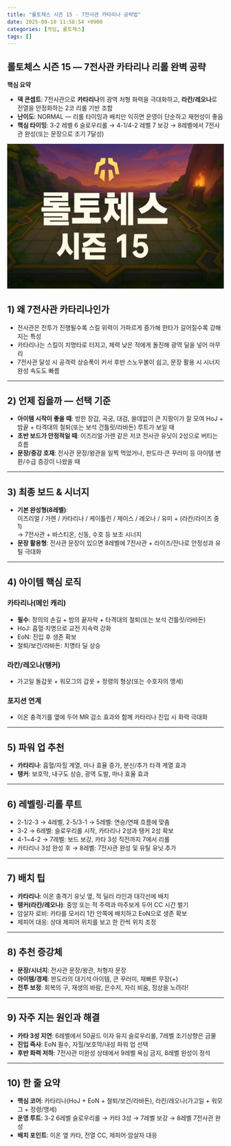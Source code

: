 ```yaml
---
title: "롤토체스 시즌 15 - 7전사관 카타리나 공략법"
date: 2025-08-10 11:58:54 +0900
categories: [게임, 롤토체스]
tags: []
---
```


## 롤토체스 시즌 15 — 7전사관 카타리나 리롤 완벽 공략

**핵심 요약**
- **덱 콘셉트**: 7전사관으로 **카타리나**의 광역 처형 화력을 극대화하고, **라칸/레오나**로 전열을 안정화하는 2코 리롤 기반 조합  
- **난이도**: NORMAL — 리롤 타이밍과 배치만 익히면 운영이 단순하고 재현성이 좋음  
- **핵심 타이밍**: 3-2 레벨 6 슬로우리롤 → 4-1/4-2 레벨 7 보강 → 8레벨에서 7전사관 완성(또는 문장으로 조기 7달성)

![tft](assets/img/tft/1754737251915.png)

## 1) 왜 7전사관 카타리나인가

- 전사관은 전투가 진행될수록 스킬 위력이 가파르게 증가해 한타가 길어질수록 강해지는 특성  
- 카타리나는 스킬이 치명타로 터지고, 체력 낮은 적에게 돌진해 광역 딜을 넣어 마무리  
- 7전사관 달성 시 공격력 상승폭이 커서 후반 스노우볼이 쉽고, 문장 활용 시 시너지 완성 속도도 빠름

---

## 2) 언제 집을까 — 선택 기준

- **아이템 시작이 좋을 때**: 방한 장갑, 곡궁, 대검, 쓸데없이 큰 지팡이가 잘 모여 HoJ + 밤끝 + 타격대의 철퇴(또는 보석 건틀릿/라바돈) 루트가 보일 때  
- **초반 보드가 안정적일 때**: 이즈리얼·가렌 같은 저코 전사관 유닛이 2성으로 버티는 흐름  
- **문장/증강 호재**: 전사관 문장/왕관을 일찍 먹었거나, 판도라·큰 꾸러미 등 아이템 변환/수급 증강이 나왔을 때

---

## 3) 최종 보드 & 시너지

- **기본 완성형(8레벨)**:  
  이즈리얼 / 가렌 / 카타리나 / 케이틀린 / 제이스 / 레오나 / 유미 + (라칸/라이즈 중 1)  
  → 7전사관 + 바스티온, 신동, 수호 등 보조 시너지  
- **문장 활용형**: 전사관 문장이 있으면 8레벨에 7전사관 + 라이즈/잔나로 안정성과 유틸 극대화

---

## 4) 아이템 핵심 로직

### 카타리나(메인 캐리)
- **필수**: 정의의 손길 + 밤의 끝자락 + 타격대의 철퇴(또는 보석 건틀릿/라바돈)  
- HoJ: 흡혈·치명으로 교전 지속력 강화  
- EoN: 진입 후 생존 확보  
- 철퇴/보건/라바돈: 치명타 딜 상승

### 라칸/레오나(탱커)
- 가고일 돌갑옷 + 워모그의 갑옷 + 정령의 형상(또는 수호자의 맹세)

### 포지션 연계
- 이온 충격기를 옆에 두어 MR 감소 효과와 함께 카타리나 진입 시 화력 극대화

---

## 5) 파워 업 추천

- **카타리나**: 흡혈/자힐 계열, 마나 효율 증가, 분신/추가 타격 계열 효과  
- **탱커**: 보호막, 내구도 상승, 광역 도발, 마나 효율 효과

---

## 6) 레벨링·리롤 루트

- 2-1/2-3 → 4레벨, 2-5/3-1 → 5레벨: 연승/연패 흐름에 맞춤  
- 3-2 → 6레벨: 슬로우리롤 시작, 카타리나 2성과 탱커 2성 확보  
- 4-1~4-2 → 7레벨: 보드 보강, 카타 3성 직전까지 7에서 리롤  
- 카타리나 3성 완성 후 → 8레벨: 7전사관 완성 및 유틸 유닛 추가

---

## 7) 배치 팁

- **카타리나**: 이온 충격기 유닛 옆, 적 딜러 라인과 대각선에 배치  
- **탱커(라칸/레오나)**: 중앙 또는 적 주력과 마주보게 두어 CC 시간 벌기  
- 암살자 로비: 카타를 모서리 1칸 안쪽에 배치하고 EoN으로 생존 확보  
- 제피어 대응: 상대 제피어 위치를 보고 한 칸씩 위치 조정

---

## 8) 추천 증강체

- **문장/시너지**: 전사관 문장/왕관, 처형자 문장  
- **아이템/경제**: 판도라의 대기석·아이템, 큰 꾸러미, 재빠른 무장(+)  
- **전투 보정**: 회복의 구, 재생의 바람, 은수저, 자리 비움, 정상을 노려라!

---

## 9) 자주 지는 원인과 해결

- **카타 3성 지연**: 6레벨에서 50골드 이자 유지 슬로우리롤, 7레벨 조기상향은 금물  
- **진입 즉사**: EoN 필수, 자힐/보호막/내성 파워 업 선택  
- **후반 화력 저하**: 7전사관 미완성 상태에서 9레벨 욕심 금지, 8레벨 완성이 정석

---

## 10) 한 줄 요약

- **핵심 코어**: 카타리나(HoJ + EoN + 철퇴/보건/라바돈), 라칸/레오나(가고일 + 워모그 + 정령/맹세)  
- **운영 루트**: 3-2 6레벨 슬로우리롤 → 카타 3성 → 7레벨 보강 → 8레벨 7전사관 완성  
- **배치 포인트**: 이온 옆 카타, 전열 CC, 제피어·암살자 대응
